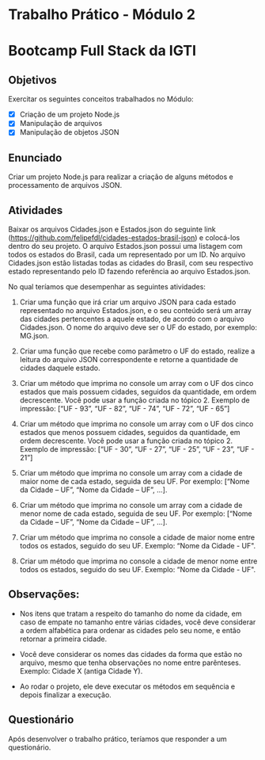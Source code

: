 # Trabalho Prático - Módulo 2
# Bootcamp Full Stack da IGTI

## Objetivos

Exercitar os seguintes conceitos trabalhados no Módulo:
- [x] Criação de um projeto Node.js
- [x] Manipulação de arquivos
- [x] Manipulação de objetos JSON

## Enunciado

Criar um projeto Node.js para realizar a criação de alguns métodos e
processamento de arquivos JSON.

## Atividades

Baixar os arquivos Cidades.json e Estados.json do seguinte link
(https://github.com/felipefdl/cidades-estados-brasil-json) e colocá-los dentro do seu
projeto. O arquivo Estados.json possui uma listagem com todos os estados do Brasil,
cada um representado por um ID. No arquivo Cidades.json estão listadas todas as
cidades do Brasil, com seu respectivo estado representando pelo ID fazendo referência
ao arquivo Estados.json.

No qual teríamos que desempenhar as seguintes atividades:

1. Criar uma função que irá criar um arquivo JSON para cada estado representado no
arquivo Estados.json, e o seu conteúdo será um array das cidades pertencentes a
aquele estado, de acordo com o arquivo Cidades.json. O nome do arquivo deve ser
o UF do estado, por exemplo: MG.json.

2. Criar uma função que recebe como parâmetro o UF do estado, realize a leitura do
arquivo JSON correspondente e retorne a quantidade de cidades daquele estado.

3. Criar um método que imprima no console um array com o UF dos cinco estados
que mais possuem cidades, seguidos da quantidade, em ordem decrescente. Você
pode usar a função criada no tópico 2. Exemplo de impressão: [“UF - 93”, “UF - 82”,
“UF - 74”, “UF - 72”, “UF - 65”]

4. Criar um método que imprima no console um array com o UF dos cinco estados
que menos possuem cidades, seguidos da quantidade, em ordem decrescente.
Você pode usar a função criada no tópico 2. Exemplo de impressão: [“UF - 30”, “UF - 27”, “UF - 25”, “UF - 23”, “UF - 21”]

5. Criar um método que imprima no console um array com a cidade de maior nome de
cada estado, seguida de seu UF. Por exemplo: [“Nome da Cidade – UF”, “Nome da Cidade – UF”, ...].

6. Criar um método que imprima no console um array com a cidade de menor nome
de cada estado, seguida de seu UF. Por exemplo: [“Nome da Cidade – UF”, “Nome
da Cidade – UF”, ...].

7. Criar um método que imprima no console a cidade de maior nome entre todos os
estados, seguido do seu UF. Exemplo: “Nome da Cidade - UF".

8. Criar um método que imprima no console a cidade de menor nome entre todos os
estados, seguido do seu UF. Exemplo: “Nome da Cidade - UF".

## Observações:

- Nos itens que tratam a respeito do tamanho do nome da cidade, em caso de
empate no tamanho entre várias cidades, você deve considerar a ordem alfabética para
ordenar as cidades pelo seu nome, e então retornar a primeira cidade.

- Você deve considerar os nomes das cidades da forma que estão no arquivo,
mesmo que tenha observações no nome entre parênteses. Exemplo: Cidade X (antiga
Cidade Y).

- Ao rodar o projeto, ele deve executar os métodos em sequência e depois finalizar
a execução.

## Questionário

Após desenvolver o trabalho prático, teríamos que responder a um questionário.
